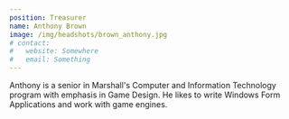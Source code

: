 ```yaml
---
position: Treasurer
name: Anthony Brown
image: /img/headshots/brown_anthony.jpg
# contact:
#   website: Somewhere
#   email: Something
---
```


Anthony is a senior in Marshall's Computer and Information Technology program with emphasis in Game Design. He likes to write Windows Form Applications and work with game engines.
